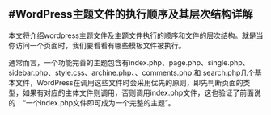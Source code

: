 #WordPress主题文件的执行顺序及其层次结构详解
---
本文将介绍wordpress主题文件及主题文件执行的顺序和文件的层次结构。就是当你访问一个页面时，我们要看看有哪些模板文件被执行。

通常而言，一个功能完善的主题包含有index.php、page.php、single.php、sidebar.php、style.css、archine.php、、comments.php 和 search.php几个基本文件，WordPress在调用这些文件时会采用优先的原则，即先判断页面的类型，如果有对应的主体文件则调用，否则调用index.php文件，这也验证了前面说的：“一个index.php文件即可成为一个完整的主题”。

